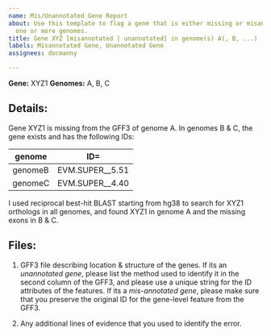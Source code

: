```yaml
---
name: Mis/Unannotated Gene Report
about: Use this template to flag a gene that is either missing or misannotated in
  one or more genomes.
title: Gene XYZ [misannotated | unannotated] in genome(s) A(, B, ...)
labels: Misannotated Gene, Unannotated Gene
assignees: docmanny

---
```


__Gene:__ XYZ1
__Genomes:__ A, B, C

## Details:

Gene XYZ1 is missing from the GFF3 of genome A. In genomes B & C, the gene exists and has the following IDs:

|genome  |  ID=  |
|----------|-------|
| genomeB  |  EVM.SUPER__5.51 |
| genomeC  |  EVM.SUPER__4.40 |

I used reciprocal best-hit BLAST starting from hg38 to search for XYZ1 orthologs in all genomes, and found XYZ1 in genome A and the missing exons in B & C. 

## Files:

1. GFF3 file describing location & structure of the genes. If its an _unannotated gene_, please list the method used to identify it in the second column of the GFF3, and please use a unique string for the ID attributes of the features. If its a _mis-annotated gene_, please make sure that you preserve the original ID for the gene-level feature from the GFF3. 

2. Any additional lines of evidence that you used to identify the error.
